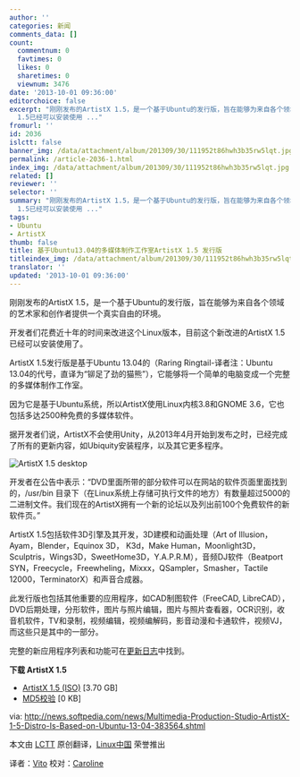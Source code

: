 ```yaml
---
author: ''
categories: 新闻
comments_data: []
count:
  commentnum: 0
  favtimes: 0
  likes: 0
  sharetimes: 0
  viewnum: 3476
date: '2013-10-01 09:36:00'
editorchoice: false
excerpt: "刚刚发布的ArtistX 1.5，是一个基于Ubuntu的发行版，旨在能够为来自各个领域的艺术家和创作者提供一个真实自由的环境。\r\n开发者们花费近十年的时间来改进这个Linux版本，目前这个新改进的ArtistX
  1.5已经可以安装使用 ..."
fromurl: ''
id: 2036
islctt: false
banner_img: /data/attachment/album/201309/30/111952t86hwh3b35rw5lqt.jpg
permalink: /article-2036-1.html
index_img: /data/attachment/album/201309/30/111952t86hwh3b35rw5lqt.jpg
related: []
reviewer: ''
selector: ''
summary: "刚刚发布的ArtistX 1.5，是一个基于Ubuntu的发行版，旨在能够为来自各个领域的艺术家和创作者提供一个真实自由的环境。\r\n开发者们花费近十年的时间来改进这个Linux版本，目前这个新改进的ArtistX
  1.5已经可以安装使用 ..."
tags:
- Ubuntu
- ArtistX
thumb: false
title: 基于Ubuntu13.04的多媒体制作工作室ArtistX 1.5 发行版
titleindex_img: /data/attachment/album/201309/30/111952t86hwh3b35rw5lqt.jpg
translator: ''
updated: '2013-10-01 09:36:00'
---
```


刚刚发布的ArtistX 1.5，是一个基于Ubuntu的发行版，旨在能够为来自各个领域的艺术家和创作者提供一个真实自由的环境。


开发者们花费近十年的时间来改进这个Linux版本，目前这个新改进的ArtistX 1.5已经可以安装使用了。


ArtistX 1.5发行版是基于Ubuntu 13.04的（Raring Ringtail-译者注：Ubuntu 13.04的代号，直译为“铆足了劲的猫熊”），它能够将一个简单的电脑变成一个完整的多媒体制作工作室。


因为它是基于Ubuntu系统，所以ArtistX使用Linux内核3.8和GNOME 3.6，它也包括多达2500种免费的多媒体软件。


据开发者们说，ArtistX不会使用Unity，从2013年4月开始到发布之时，已经完成了所有的更新内容，如Ubiquity安装程序，以及其它更多程序。


![ArtistX 1.5 desktop](/data/attachment/album/201309/30/111952t86hwh3b35rw5lqt.jpg "ArtistX 1.5 desktop") 


开发者在公告中表示：“DVD里面所带的部分软件可以在网站的软件页面里面找到的，/usr/bin 目录下（在Linux系统上存储可执行文件的地方）有数量超过5000的二进制文件。我们现在的ArtistX拥有一个新的论坛以及列出前100个免费软件的新软件页。”


ArtistX 1.5包括软件3D引擎及其开发，3D建模和动画处理（Art of Illusion，Ayam，Blender，Equinox 3D， K3d，Make Human，Moonlight3D，Sculptris，Wings3D，SweetHome3D，Y.A.P.R.M），音频DJ软件（Beatport SYN，Freecycle，Freewheling，Mixxx，QSampler，Smasher，Tactile 12000，TerminatorX）和声音合成器。


此发行版也包括其他重要的应用程序，如CAD制图软件（FreeCAD, LibreCAD），DVD后期处理，分形软件，图片与照片编辑，图片与照片查看器，OCR识别，收音机软件，TV和录制，视频编辑，视频编解码，影音动漫和卡通软件，视频VJ，而这些只是其中的一部分。


完整的新应用程序列表和功能可在[更新日志](http://artistx.org/blog/)中找到。


**下载 ArtistX 1.5**


* [ArtistX 1.5 (ISO)](http://bo.mirror.garr.it/mirrors/artistx/artistx_1.5_live_dvd_iso_15_09_2013.iso) [3.70 GB]
* [MD5校验](http://bo.mirror.garr.it/mirrors/artistx/artistx_1.5_live_dvd_iso_15_09_2013.iso.md5) [0 KB]


 


via: <http://news.softpedia.com/news/Multimedia-Production-Studio-ArtistX-1-5-Distro-Is-Based-on-Ubuntu-13-04-383564.shtml>


本文由 [LCTT](https://github.com/LCTT/TranslateProject) 原创翻译，[Linux中国](http://linux.cn/portal.php) 荣誉推出


译者：[Vito](http://linux.cn/space/Vito) 校对：[Caroline](http://linux.cn/space/14763)